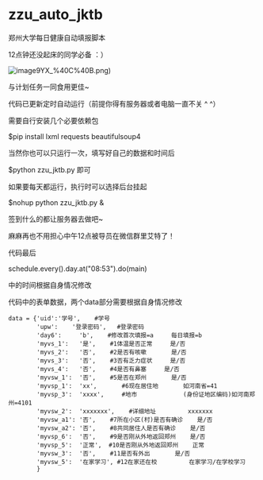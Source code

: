
# zzu_auto_jktb
郑州大学每日健康自动填报脚本

12点钟还没起床的同学必备 ：）

![image](https://raw.githubusercontent.com/Cerber2ol8/zzu_auto_jktb/master/GQPLJJ2D%259X7UW)9YX_%40C%40B.png)

与计划任务一同食用更佳~

代码已更新定时自动运行（前提你得有服务器或者电脑一直不关 ^ ^）

需要自行安装几个必要依赖包

$pip install lxml requests beautifulsoup4

当然你也可以只运行一次，填写好自己的数据和时间后

$python zzu_jktb.py 即可



如果要每天都运行，执行时可以选择后台挂起

$nohup python zzu_jktb.py &

签到什么的都让服务器去做吧~

麻麻再也不用担心中午12点被导员在微信群里艾特了！

代码最后

schedule.every().day.at("08:53").do(main) 

中的时间根据自身情况修改

代码中的表单数据，两个data部分需要根据自身情况修改

    data = {'uid':'学号',    #学号
            'upw':    '登录密码',   #登录密码
            'day6':     'b',    #修改首次填报=a     每日填报=b
            'myvs_1':   '是',    #1体温是否正常     是/否
            'myvs_2':   '否',    #2是否有咳嗽       是/否
            'myvs_3':   '否',    #3否有乏力症状     是/否
            'myvs_4':   '否',    #4是否有鼻塞     是/否
            'myvsw_1':  '否',    #5是否在郑州       是/否
            'myvsp_1':  'xx',       #6现在居住地       如河南省=41
            'myvsp_3':  'xxxx',     #地市             (身份证地区编码)如河南郑州=4101
            'myvsw_2':  'xxxxxxx',    #详细地址         xxxxxxx
            'myvsw_a1': '否',    #7所在小区(村)是否有确诊    是/否
            'myvsw_a2': '否',    #8共同居住人是否有确诊    是/否
            'myvsp_6':  '否',    #9是否刚从外地返回郑州    是/否
            'myvsp_5':  '正常',  #10是否刚从外地返回郑州    正常
            'myvsw_3':  '否',    #11是否有外出       是/否
            'myvsw_5':  '在家学习', #12在家还在校         在家学习/在学校学习
            }
